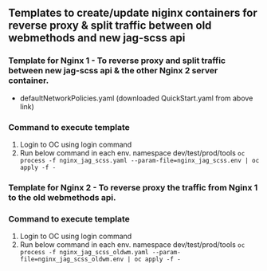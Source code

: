## Templates to create/update niginx containers for reverse proxy & split traffic between old webmethods and new jag-scss api

### Template for Nginx 1 - To reverse proxy and split traffic between new jag-scss api & the other Nginx 2 server container.
* defaultNetworkPolicies.yaml (downloaded QuickStart.yaml from above link)


### Command to execute template
1) Login to OC using login command
2) Run below command in each env. namespace dev/test/prod/tools
   ``oc process -f nginx_jag_scss.yaml --param-file=nginx_jag_scss.env | oc apply -f -``

### Template for Nginx 2 - To reverse proxy the traffic from Nginx 1 to the old webmethods api.


### Command to execute template
1) Login to OC using login command
2) Run below command in each env. namespace dev/test/prod/tools
   ``oc process -f nginx_jag_scss_oldwm.yaml --param-file=nginx_jag_scss_oldwm.env | oc apply -f -``

